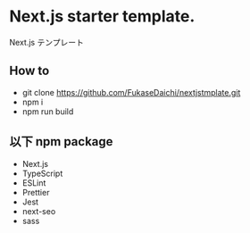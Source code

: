 # Next.js starter template.

Next.js テンプレート

## How to

- git clone https://github.com/FukaseDaichi/nextjstmplate.git
- npm i
- npm run build

## 以下 npm package

- Next.js
- TypeScript
- ESLint
- Prettier
- Jest
- next-seo
- sass
